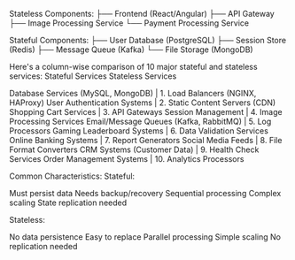 Stateless Components:
├── Frontend (React/Angular)
├── API Gateway
├── Image Processing Service
└── Payment Processing Service
    
Stateful Components:
├── User Database (PostgreSQL)
├── Session Store (Redis)
├── Message Queue (Kafka)
└── File Storage (MongoDB)

Here's a column-wise comparison of 10 major stateful and stateless services:
Stateful Services                                                Stateless Services

Database Services (MySQL, MongoDB) |                             1. Load Balancers (NGINX, HAProxy)
User Authentication Systems |                                    2. Static Content Servers (CDN)
Shopping Cart Services |                                         3. API Gateways
Session Management |                                             4. Image Processing Services
Email/Message Queues (Kafka, RabbitMQ) |                         5. Log Processors
Gaming Leaderboard Systems |                                     6. Data Validation Services
Online Banking Systems |                                         7. Report Generators
Social Media Feeds |                                             8. File Format Converters
CRM Systems (Customer Data) |                                    9. Health Check Services
Order Management Systems |                                       10. Analytics Processors

Common Characteristics:
Stateful:

Must persist data
Needs backup/recovery
Sequential processing
Complex scaling
State replication needed

Stateless:

No data persistence
Easy to replace
Parallel processing
Simple scaling
No replication needed

